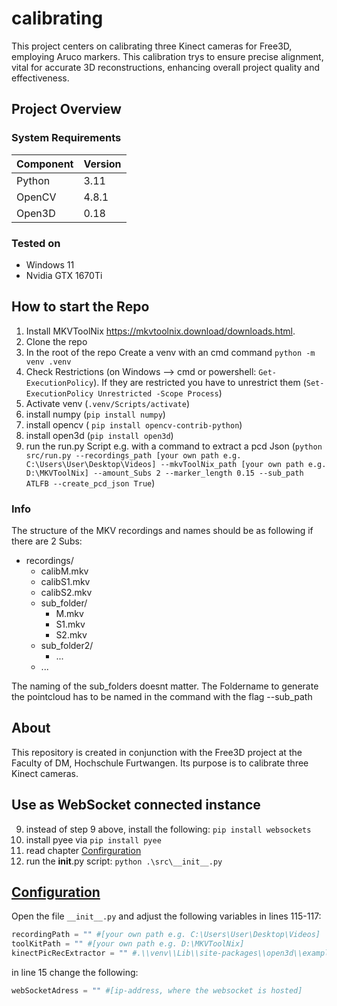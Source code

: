 # calibrating
This project centers on calibrating three Kinect cameras for Free3D, employing Aruco markers. This calibration trys to ensure precise alignment, vital for accurate 3D reconstructions, enhancing overall project quality and effectiveness.

## Project Overview

### System Requirements
| Component   | Version   |
|-------------|-----------|
| Python      | 3.11      |
| OpenCV      | 4.8.1     |
| Open3D      | 0.18      |

### Tested on
- Windows 11
- Nvidia GTX 1670Ti

## How to start the Repo
1. Install MKVToolNix https://mkvtoolnix.download/downloads.html. 
2. Clone the repo
3. In the root of the repo Create a venv with an cmd command ```python -m venv .venv``` 
4. Check Restrictions (on Windows --> cmd or powershell: ```Get-ExecutionPolicy```). If they are restricted you have to unrestrict them (```Set-ExecutionPolicy Unrestricted -Scope Process```)
5. Activate venv (```.venv/Scripts/activate```)
6. install numpy (```pip install numpy```)
7. install opencv ( ``pip install opencv-contrib-python``)
8. install open3d (``pip install open3d``)
9. run the run.py Script e.g. with a command to extract a pcd Json (``python src/run.py --recordings_path [your own path e.g. C:\Users\User\Desktop\Videos] --mkvToolNix_path [your own path e.g. D:\MKVToolNix] --amount_Subs 2 --marker_length 0.15 --sub_path ATLFB --create_pcd_json True``)

### Info
The structure of the MKV recordings and names should be as following if there are 2 Subs:

- recordings/
  - calibM.mkv
  - calibS1.mkv
  - calibS2.mkv
  - sub_folder/
    - M.mkv
    - S1.mkv
    - S2.mkv
  - sub_folder2/
    - ...
  - ...

The naming of the sub_folders doesnt matter. The Foldername to generate the pointcloud has to be named in the command with the flag --sub_path 

## About
This repository is created in conjunction with the Free3D project at the Faculty of DM, Hochschule Furtwangen. Its purpose is to calibrate three Kinect cameras.

## Use as WebSocket connected instance
9. instead of step 9 above, install the following: ```pip install websockets```
10. install pyee via ```pip install pyee```
11. read chapter [Confirguration](#Confirguration)
12. run the __init__.py script: ```python .\src\__init__.py```

## [Configuration](Configuration)
Open the file `__init__.py` and adjust the following variables in lines 115-117:

```python
recordingPath = "" #[your own path e.g. C:\Users\User\Desktop\Videos]
toolKitPath = "" #[your own path e.g. D:\MKVToolNix]
kinectPicRecExtractor = "" #.\\venv\\Lib\\site-packages\\open3d\\examples\\reconstruction_system\\sensors
 ```

 in line 15 change the following:
 ```python
webSocketAdress = "" #[ip-address, where the websocket is hosted]
  ```